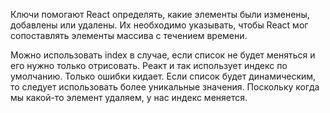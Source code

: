 Ключи помогают React определять, какие элементы были изменены, добавлены или удалены. Их необходимо указывать, чтобы React мог сопоставлять элементы массива с течением времени.

Можно использовать index в случае, если список не будет меняться и его нужно только отрисовать. Реакт и так использует индекс по умолчанию. Только ошибки кидает. 
Если список будет динамическим, то следует использовать более уникальные значения. Поскольку когда мы какой-то элемент удаляем, у нас индекс меняется. 

